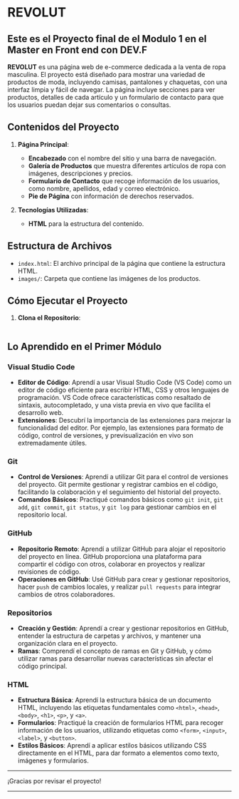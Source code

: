 # REVOLUT

## Este es el Proyecto final de el Modulo 1 en el Master en Front end con DEV.F

**REVOLUT** es una página web de e-commerce dedicada a la venta de ropa masculina. El proyecto está diseñado para mostrar una variedad de productos de moda, incluyendo camisas, pantalones y chaquetas, con una interfaz limpia y fácil de navegar. La página incluye secciones para ver productos, detalles de cada artículo y un formulario de contacto para que los usuarios puedan dejar sus comentarios o consultas.

## Contenidos del Proyecto

1. **Página Principal**:
   - **Encabezado** con el nombre del sitio y una barra de navegación.
   - **Galería de Productos** que muestra diferentes artículos de ropa con imágenes, descripciones y precios.
   - **Formulario de Contacto** que recoge información de los usuarios, como nombre, apellidos, edad y correo electrónico.
   - **Pie de Página** con información de derechos reservados.

2. **Tecnologías Utilizadas**:
   - **HTML** para la estructura del contenido.

## Estructura de Archivos

- `index.html`: El archivo principal de la página que contiene la estructura HTML.
- `images/`: Carpeta que contiene las imágenes de los productos.

## Cómo Ejecutar el Proyecto

1. **Clona el Repositorio**:
   ```bash

## Lo Aprendido en el Primer Módulo

### Visual Studio Code

- **Editor de Código**: Aprendí a usar Visual Studio Code (VS Code) como un editor de código eficiente para escribir HTML, CSS y otros lenguajes de programación. VS Code ofrece características como resaltado de sintaxis, autocompletado, y una vista previa en vivo que facilita el desarrollo web.
- **Extensiones**: Descubrí la importancia de las extensiones para mejorar la funcionalidad del editor. Por ejemplo, las extensiones para formato de código, control de versiones, y previsualización en vivo son extremadamente útiles.

### Git

- **Control de Versiones**: Aprendí a utilizar Git para el control de versiones del proyecto. Git permite gestionar y registrar cambios en el código, facilitando la colaboración y el seguimiento del historial del proyecto.
- **Comandos Básicos**: Practiqué comandos básicos como `git init`, `git add`, `git commit`, `git status`, y `git log` para gestionar cambios en el repositorio local.

### GitHub

- **Repositorio Remoto**: Aprendí a utilizar GitHub para alojar el repositorio del proyecto en línea. GitHub proporciona una plataforma para compartir el código con otros, colaborar en proyectos y realizar revisiones de código.
- **Operaciones en GitHub**: Usé GitHub para crear y gestionar repositorios, hacer `push` de cambios locales, y realizar `pull requests` para integrar cambios de otros colaboradores.

### Repositorios

- **Creación y Gestión**: Aprendí a crear y gestionar repositorios en GitHub, entender la estructura de carpetas y archivos, y mantener una organización clara en el proyecto.
- **Ramas**: Comprendí el concepto de ramas en Git y GitHub, y cómo utilizar ramas para desarrollar nuevas características sin afectar el código principal.

### HTML

- **Estructura Básica**: Aprendí la estructura básica de un documento HTML, incluyendo las etiquetas fundamentales como `<html>`, `<head>`, `<body>`, `<h1>`, `<p>`, y `<a>`.
- **Formularios**: Practiqué la creación de formularios HTML para recoger información de los usuarios, utilizando etiquetas como `<form>`, `<input>`, `<label>`, y `<button>`.
- **Estilos Básicos**: Aprendí a aplicar estilos básicos utilizando CSS directamente en el HTML, para dar formato a elementos como texto, imágenes y formularios.

---

¡Gracias por revisar el proyecto!

---



